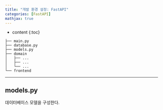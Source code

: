 ```yaml
---
title: "개발 환경 설정: FastAPI"
categories: [FastAPI]
mathjax: true
---
```


* content
{:toc}
```
├── main.py
├── database.py
├── models.py
├── domain
│   ├── ...
│   ├── ...
│   └── ...
└── frontend
```

---

## models.py

데이터베이스 모델을 구성한다.

